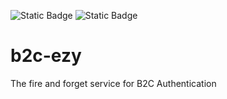 ![Static Badge](https://img.shields.io/badge/License-MIT-green)
![Static Badge](https://img.shields.io/badge/Version-1.0.0-blue)

# b2c-ezy
The fire and forget service for B2C Authentication
